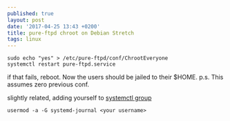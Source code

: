 ```yaml
---
published: true
layout: post
date: '2017-04-25 13:43 +0200'
title: pure-ftpd chroot on Debian Stretch
tags: linux
---
```

    sudo echo "yes" > /etc/pure-ftpd/conf/ChrootEveryone
    systemctl restart pure-ftpd.service
    
if that fails, reboot. Now the users should be jailed to their $HOME. p.s. This assumes zero previous conf.

slightly related, adding yourself to [systemctl group](https://medium.com/@johannes_gehrs/getting-started-with-systemd-on-debian-jessie-e024758ca63d)

    usermod -a -G systemd-journal <your username>

    

